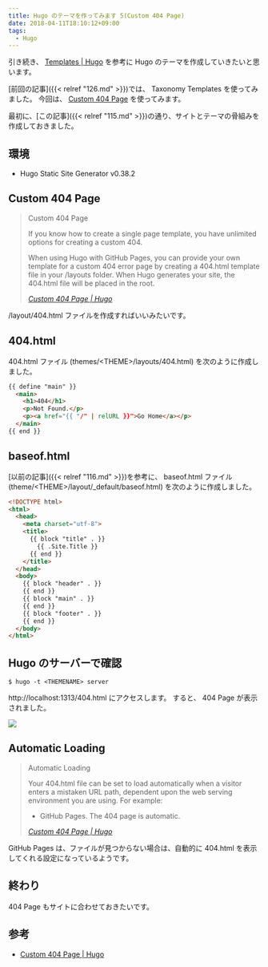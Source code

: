 ```yaml
---
title: Hugo のテーマを作ってみます 5(Custom 404 Page)
date: 2018-04-11T18:10:12+09:00
tags:
  - Hugo
---
```


引き続き、 [Templates | Hugo](https://gohugo.io/templates/) を参考に Hugo のテーマを作成していきたいと思います。

[前回の記事]({{< relref "126.md" >}})では、 Taxonomy Templates を使ってみました。
今回は、 [Custom 404 Page](https://gohugo.io/templates/404/) を使ってみます。

<!--more-->

最初に、[この記事]({{< relref "115.md" >}})の通り、サイトとテーマの骨組みを作成しておきました。

## 環境

* Hugo Static Site Generator v0.38.2

## Custom 404 Page

> Custom 404 Page
>
> If you know how to create a single page template, you have unlimited options for creating a custom 404. 
>
> When using Hugo with GitHub Pages, you can provide your own template for a custom 404 error page by creating a 404.html template file in your /layouts folder. When Hugo generates your site, the 404.html file will be placed in the root.
>
> <cite>[Custom 404 Page | Hugo](https://gohugo.io/templates/404/)</cite>

/layout/404.html ファイルを作成すればいいみたいです。

## 404.html

404.html ファイル (themes/\<THEME\>/layouts/404.html) を次のように作成しました。

```html
{{ define "main" }}
  <main>
    <h1>404</h1>
    <p>Not Found.</p>
    <p><a href="{{ "/" | relURL }}">Go Home</a></p>
  </main>
{{ end }}
```

## baseof.html

[以前の記事]({{< relref "116.md" >}})を参考に、 baseof.html ファイル (theme/\<THEME\>/layout/_default/baseof.html) を次のように作成しました。

```html
<!DOCTYPE html>
<html>
  <head>
    <meta charset="utf-8">
    <title>
      {{ block "title" . }}
        {{ .Site.Title }}
      {{ end }}
    </title>
  </head>
  <body>
    {{ block "header" . }}
    {{ end }}
    {{ block "main" . }}
    {{ end }}
    {{ block "footer" . }}
    {{ end }}
  </body>
</html>
```

## Hugo のサーバーで確認

```
$ hugo -t <THEMENAME> server
```

http://localhost:1313/404.html にアクセスします。
すると、 404 Page が表示されました。

![](/img/131-01.png)

## Automatic Loading

> Automatic Loading
>
> Your 404.html file can be set to load automatically when a visitor enters a mistaken URL path, dependent upon the web serving environment you are using. For example:
>
> * GitHub Pages. The 404 page is automatic.
>
> <cite>[Custom 404 Page | Hugo](https://gohugo.io/templates/404/#automatic-loading)</cite>

GitHub Pages は、ファイルが見つからない場合は、自動的に 404.html を表示してくれる設定になっているようです。

## 終わり

404 Page もサイトに合わせておきたいです。

## 参考

* [Custom 404 Page | Hugo](https://gohugo.io/templates/404/)
